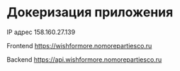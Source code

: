 # Докеризация приложения

IP адрес 158.160.27.139

Frontend https://wishformore.nomorepartiesco.ru

Backend https://api.wishformore.nomorepartiesco.ru